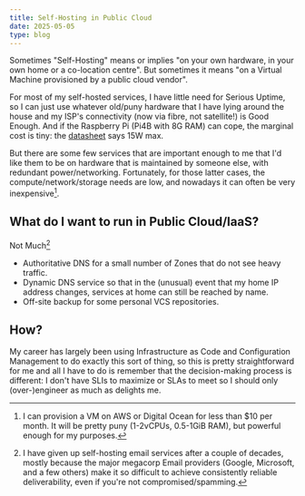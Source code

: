 ```yaml
---
title: Self-Hosting in Public Cloud
date: 2025-05-05
type: blog
---
```


Sometimes "Self-Hosting" means or implies "on your own hardware, in your own home or a co-location centre". But sometimes it means "on a Virtual Machine provisioned by a public cloud vendor".

For most of my self-hosted services, I have little need for Serious Uptime, so I can just use whatever old/puny hardware that I have lying around the house and my ISP's connectivity (now via fibre, not satellite!) is Good Enough. And if the Raspberry Pi (Pi4B with 8G RAM) can cope, the marginal cost is tiny: the [datasheet](https://datasheets.raspberrypi.com/rpi4/raspberry-pi-4-datasheet.pdf) says 15W max.

But there are some few services that are important enough to me that I'd like them to be on hardware that is maintained by someone else, with redundant power/networking. Fortunately, for those latter cases, the compute/network/storage needs are low, and nowadays it can often be very inexpensive[^iaas-costs].

## What do I want to run in Public Cloud/IaaS?

Not Much[^mx]

* Authoritative DNS for a small number of Zones that do not see heavy traffic.
* Dynamic DNS service so that in the (unusual) event that my home IP address changes, services at home can still be reached by name.
* Off-site backup for some personal VCS repositories.

## How?

My career has largely been using Infrastructure as Code and Configuration Management to do exactly this sort of thing, so this is pretty straightforward for me and all I have to do is remember that the decision-making process is different: I don't have SLIs to maximize or SLAs to meet so I should only (over-)engineer as much as delights me.

[^iaas-costs]: I can provision a VM on AWS or Digital Ocean for less than $10 per month. It will be pretty puny (1-2vCPUs, 0.5-1GiB RAM), but powerful enough for my purposes.
[^mx]: I have given up self-hosting email services after a couple of decades, mostly because the major megacorp Email providers (Google, Microsoft, and a few others) make it so difficult to achieve consistently reliable deliverability, even if you're not compromised/spamming.
